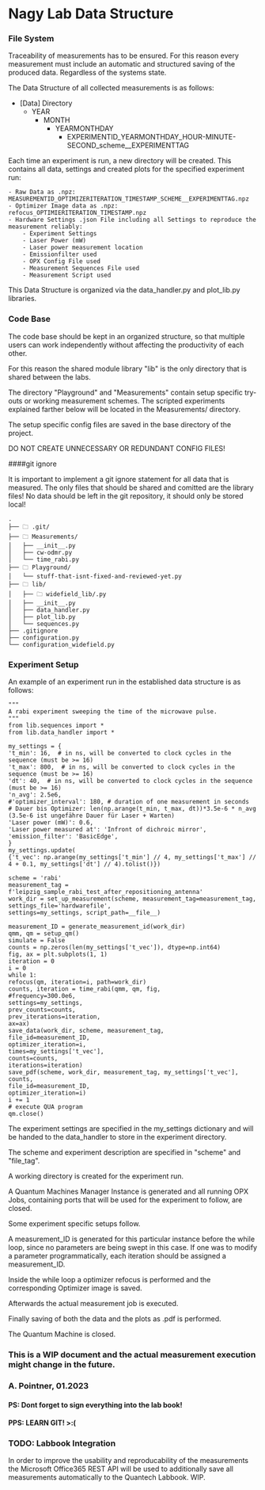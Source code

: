 # Nagy Lab Data Structure
### File System
Traceability of measurements has to be ensured. For this reason every measurement must include an automatic and structured saving of the produced data. Regardless of the systems state.

The Data Structure of all collected measurements is as follows:
- [Data] Directory
    * YEAR
        * MONTH
            * YEARMONTHDAY
              * EXPERIMENTID_YEARMONTHDAY_HOUR-MINUTE-SECOND_scheme__EXPERIMENTTAG

Each time an experiment is run, a new directory will be created. This contains all data, settings and created plots for
the specified experiment run:


    - Raw Data as .npz: MEASUREMENTID_OPTIMIZERITERATION_TIMESTAMP_SCHEME__EXPERIMENTTAG.npz
    - Optimizer Image data as .npz: refocus_OPTIMIERITERATION_TIMESTAMP.npz
    - Hardware Settings .json File including all Settings to reproduce the measurement reliably:
        - Experiment Settings
        - Laser Power (mW)
        - Laser power measurement location
        - Emissionfilter used
        - OPX Config File used
        - Measurement Sequences File used
        - Measurement Script used

This Data Structure is organized via the data_handler.py and plot_lib.py libraries.

### Code Base

The code base should be kept in an organized structure, so that multiple users can work independently without affecting
the productivity of each other.

For this reason the shared module library "lib" is the only directory that is shared between the labs.

The directory "Playground" and "Measurements" contain setup specific try-outs or working measurement schemes. The
scripted experiments explained farther below will be located in the Measurements/ directory.

The setup specific config files are saved in the base directory of the project.

DO NOT CREATE UNNECESSARY OR REDUNDANT CONFIG FILES!

####git ignore

It is important to implement a git ignore statement for all data that is measured. The only files that should be shared
and comitted are the library files! No data should be left in the git repository, it should only be stored local!

```
.
├── 🗀 .git/
├── 🗀 Measurements/
│   ├── __init__.py
│   ├── cw-odmr.py
│   └── time_rabi.py
├── 🗀 Playground/
│   └── stuff-that-isnt-fixed-and-reviewed-yet.py
├── 🗀 lib/
│   ├── 🗀 widefield_lib/.py
│   ├── __init__.py
│   ├── data_handler.py
│   ├── plot_lib.py
│   └── sequences.py
├── .gitignore
├── configuration.py
└── configuration_widefield.py
```
### Experiment Setup
An example of an experiment run in the established data structure is as follows:

    """
    A rabi experiment sweeping the time of the microwave pulse.
    """
    from lib.sequences import *
    from lib.data_handler import *

    my_settings = {
    't_min': 16,  # in ns, will be converted to clock cycles in the sequence (must be >= 16)
    't_max': 800,  # in ns, will be converted to clock cycles in the sequence (must be >= 16)
    'dt': 40,  # in ns, will be converted to clock cycles in the sequence (must be >= 16)
    'n_avg': 2.5e6,
    #'optimizer_interval': 180, # duration of one measurement in seconds
    # Dauer bis Optimizer: len(np.arange(t_min, t_max, dt))*3.5e-6 * n_avg (3.5e-6 ist ungefähre Dauer für Laser + Warten)
    'Laser power (mW)': 0.6,
    'Laser power measured at': 'Infront of dichroic mirror',
    'emission_filter': 'BasicEdge',
    }
    my_settings.update(
    {'t_vec': np.arange(my_settings['t_min'] // 4, my_settings['t_max'] // 4 + 0.1, my_settings['dt'] // 4).tolist()})

    scheme = 'rabi'
    measurement_tag = f'leipzig_sample_rabi_test_after_repositioning_antenna'
    work_dir = set_up_measurement(scheme, measurement_tag=measurement_tag, settings_file='hardwarefile',
    settings=my_settings, script_path=__file__)

    measurement_ID = generate_measurement_id(work_dir)
    qmm, qm = setup_qm()
    simulate = False
    counts = np.zeros(len(my_settings['t_vec']), dtype=np.int64)
    fig, ax = plt.subplots(1, 1)
    iteration = 0
    i = 0
    while 1:
    refocus(qm, iteration=i, path=work_dir)
    counts, iteration = time_rabi(qmm, qm, fig,
    #frequency=300.0e6,
    settings=my_settings,
    prev_counts=counts,
    prev_iterations=iteration,
    ax=ax)
    save_data(work_dir, scheme, measurement_tag,
    file_id=measurement_ID,
    optimizer_iteration=i,
    times=my_settings['t_vec'],
    counts=counts,
    iterations=iteration)
    save_pdf(scheme, work_dir, measurement_tag, my_settings['t_vec'], counts,
    file_id=measurement_ID,
    optimizer_iteration=i)
    i += 1
    # execute QUA program
    qm.close()

The experiment settings are specified in the my_settings dictionary and will be handed to the data_handler to store in the
experiment directory.

The scheme and experiment description are specified in "scheme" and "file_tag".

A working directory is created for the experiment run.

A Quantum Machines Manager Instance is generated and all running OPX Jobs, containing ports that will be used for the
experiment to follow, are closed.

Some experiment specific setups follow.

A measurement_ID is generated for this particular instance before the while loop, since no parameters are being swept in
this case. If one was to modify a parameter programmatically, each iteration should be assigned a measurement_ID.

Inside the while loop a optimizer refocus is performed and the corresponding Optimizer image is saved. 

Afterwards the actual measurement job is executed.

Finally saving of both the data and the plots as .pdf is performed.

The Quantum Machine is closed.

### This is a WIP document and the actual measurement execution might change in the future.
### A. Pointner, 01.2023
#### PS: Dont forget to sign everything into the lab book!
#### PPS: LEARN GIT! >:(



### TODO: Labbook Integration
In order to improve the usability and reproducability of the measurements the Microsoft Office365 REST API will be used to additionally save all measurements automatically to the Quantech Labbook. WIP.
